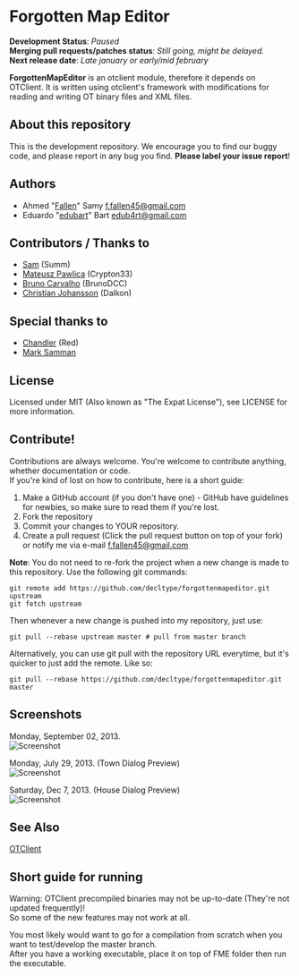 # Forgotten Map Editor

**Development Status**: _Paused_  
**Merging pull requests/patches status**: _Still going, might be delayed._  
**Next release date**: _Late january or early/mid february_

**ForgottenMapEditor** is an otclient module, therefore it depends on OTClient. It is written using otclient's framework with modifications for reading and writing OT binary files and XML files.

## About this repository

This is the development repository.  We encourage you to find our buggy code, and please report in any bug you find. **Please label your issue report**!

## Authors

- Ahmed "[Fallen](https://github.com/decltype)" Samy <f.fallen45@gmail.com>  
- Eduardo "[edubart](https://github.com/edubart/)" Bart <edub4rt@gmail.com>

## Contributors / Thanks to

- [Sam](https://github.com/TheSumm) (Summ)  
- [Mateusz Pawlica](https://github.com/Crypton33) (Crypton33)  
- [Bruno Carvalho](https://github.com/comedinha) (BrunoDCC)  
- [Christian Johansson](https://github.com/dalkon) (Dalkon)

## Special thanks to

- [Chandler](http://otland.net/members/red.13708/) (Red)  
- [Mark Samman](https://github.com/marksamman)

## License

Licensed under MIT (Also known as "The Expat License"),  see LICENSE for more information.

## Contribute!

Contributions are always welcome.  You're welcome to contribute anything, whether documentation or code.  
If you're kind of lost on how to contribute, here is a short guide:

1. Make a GitHub account (if you don't have one) -
    GitHub have guidelines for newbies, so make sure to read them if you're lost.
2. Fork the repository
3. Commit your changes to YOUR repository.
4. Create a pull request (Click the pull request button on top of your fork) or
    notify me via e-mail <f.fallen45@gmail.com>

**Note**: You do not need to re-fork the project when a new change is made to this repository.  Use the following git commands:
 
```
git remote add https://github.com/decltype/forgottenmapeditor.git upstream
git fetch upstream
```  
Then whenever a new change is pushed into my repository, just use:   
```
git pull --rebase upstream master # pull from master branch
```  
Alternatively, you can use git pull with the repository URL everytime, but it's quicker to just add the remote. Like so:  
```
git pull --rebase https://github.com/decltype/forgottenmapeditor.git master
```

## Screenshots

Monday, September 02, 2013.  
![Screenshot](http://i.imgur.com/zcUeAyH.jpg)

Monday, July 29, 2013. (Town Dialog Preview)  
![Screenshot](http://i.imgur.com/b2lQ8Ft.jpg)

Saturday, Dec 7, 2013. (House Dialog Preview)  
![Screenshot](http://4.ii.gl/3551zW.png)

## See Also

[OTClient](https://github.com/edubart/otclient)

## Short guide for running

Warning: OTClient precompiled binaries may not be up-to-date (They're not updated frequently)!  
So some of the new features may not work at all.

You most likely would want to go for a compilation from scratch when you want to test/develop the master branch.  
After you have a working executable, place it on top of FME folder then run the executable.
